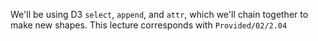 We'll be using D3 `select`, `append`, and `attr`, which we'll chain together to make new shapes.
This lecture corresponds with `Provided/02/2.04`
